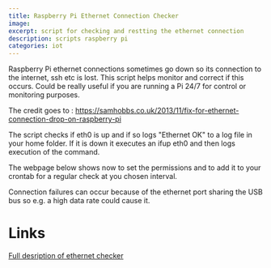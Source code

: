 ```yaml
---
title: Raspberry Pi Ethernet Connection Checker
image: 
excerpt: script for checking and restting the ethernet connection
description: scripts raspberry pi
categories: iot
---
```

Raspberry Pi ethernet connections sometimes go down so its connection to the internet, ssh etc is lost. 
This script helps monitor and correct if this occurs. Could be really useful if you are running a Pi 24/7 for control or monitoring purposes.

The credit goes to : https://samhobbs.co.uk/2013/11/fix-for-ethernet-connection-drop-on-raspberry-pi

The script checks if eth0 is up and if so logs "Ethernet OK" to a log file in your home folder. If it is down it executes an ifup eth0 and then logs execution of the command.

The webpage below shows now to set the permissions and to add it to your crontab for a regular check at you chosen interval.

Connection failures can occur because of the ethernet port sharing the USB bus so e.g. a high data rate could cause it.

# Links

 [Full desription of ethernet checker](https://samhobbs.co.uk/2013/11/fix-for-ethernet-connection-drop-on-raspberry-pi)
